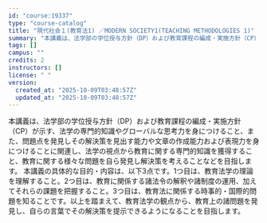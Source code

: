 ```yaml
---
id: "course:19337"
type: "course-catalog"
title: "現代社会１(教育法1) ／MODERN SOCIETY1(TEACHING METHODOLOGIES 1)"
summary: "本講義は、法学部の学位授与方針（DP）および教育課程の編成・実施方針（CP）が示す、法学の専門的知識やグローバルな思考力を身につけること、また、問題点を発見しその解決策を見出す能力や文章の作成能力および表現力を身につけることに関連し、法学の…"
tags: []
campus: ""
credits: 2
instructors: []
license: " "
version:
  created_at: "2025-10-09T03:48:57Z"
  updated_at: "2025-10-09T03:48:57Z"
---
```


本講義は、法学部の学位授与方針（DP）および教育課程の編成・実施方針（CP）が示す、法学の専門的知識やグローバルな思考力を身につけること、また、問題点を発見しその解決策を見出す能力や文章の作成能力および表現力を身につけることに関連し、法学の視点から教育に関する専門的知識を獲得すること、教育に関する様々な問題を自ら発見し解決策を考えることなどを目指します。 本講義の具体的な目的・内容は、以下3点です。1つ目は、教育法学の理論を理解すること。2つ目は、教育に関係する諸法令の解釈や諸制度の運用、加えてそれらの課題を把握すること。3つ目は、教育法に関係する時事的・国際的問題を知ることです。以上を踏まえて、教育法学の観点から、教育上の諸問題を発見し、自らの言葉でその解決策を提示できるようになることを目指します。
